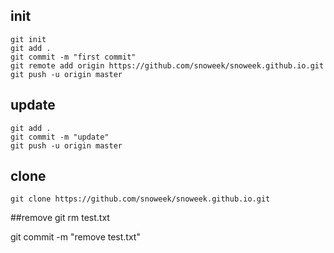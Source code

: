 ## init 

```
git init
git add .
git commit -m "first commit"
git remote add origin https://github.com/snoweek/snoweek.github.io.git
git push -u origin master
```

## update

```
git add .
git commit -m "update"
git push -u origin master
```

## clone
```
git clone https://github.com/snoweek/snoweek.github.io.git
```
##remove
git rm test.txt

git commit -m "remove test.txt"
